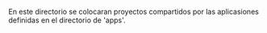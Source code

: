 En este directorio se colocaran proyectos compartidos por las aplicasiones definidas en el directorio de 'apps'.
